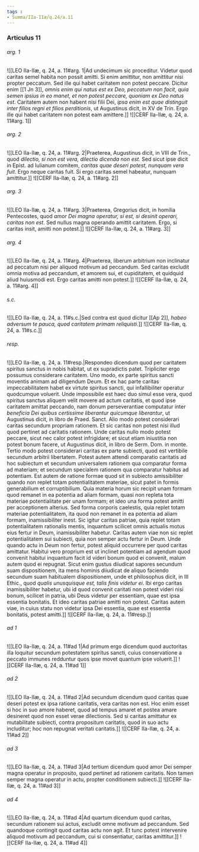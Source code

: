 ```yaml
---
tags : 
- Summa/IIa-IIæ/q.24/a.11
---
```


### Articulus 11

###### arg. 1
![[LEO IIa-IIæ, q. 24, a. 11#arg. 1|Ad undecimum sic proceditur. Videtur quod caritas semel habita non possit amitti. Si enim amittitur, non amittitur nisi propter peccatum. Sed ille qui habet caritatem non potest peccare. Dicitur enim [[1 Jn 3]], *omnis enim qui natus est ex Deo, peccatum non facit, quia semen ipsius in eo manet, et non potest peccare, quoniam ex Deo natus est*. Caritatem autem non habent nisi filii Dei, *ipsa enim est quae distinguit inter filios regni et filios perditionis*, ut Augustinus dicit, in XV de Trin. Ergo ille qui habet caritatem non potest eam amittere.]]
![[CERF IIa-IIæ, q. 24, a. 11#arg. 1]]

###### arg. 2
![[LEO IIa-IIæ, q. 24, a. 11#arg. 2|Praeterea, Augustinus dicit, in VIII de Trin., quod *dilectio, si non est vera, dilectio dicenda non est*. Sed sicut ipse dicit in Epist. ad Iulianum comitem, *caritas quae deseri potest, nunquam vera fuit*. Ergo neque caritas fuit. Si ergo caritas semel habeatur, nunquam amittitur.]]
![[CERF IIa-IIæ, q. 24, a. 11#arg. 2]]

###### arg. 3
![[LEO IIa-IIæ, q. 24, a. 11#arg. 3|Praeterea, Gregorius dicit, in homilia Pentecostes, quod *amor Dei magna operatur, si est, si desinit operari, caritas non est*. Sed nullus magna operando amittit caritatem. Ergo, si caritas insit, amitti non potest.]]
![[CERF IIa-IIæ, q. 24, a. 11#arg. 3]]

###### arg. 4
![[LEO IIa-IIæ, q. 24, a. 11#arg. 4|Praeterea, liberum arbitrium non inclinatur ad peccatum nisi per aliquod motivum ad peccandum. Sed caritas excludit omnia motiva ad peccandum, et amorem sui, et cupiditatem, et quidquid aliud huiusmodi est. Ergo caritas amitti non potest.]]
![[CERF IIa-IIæ, q. 24, a. 11#arg. 4]]

###### s.c.
![[LEO IIa-IIæ, q. 24, a. 11#s.c.|Sed contra est quod dicitur [[Ap 2]], *habeo adversum te pauca, quod caritatem primam reliquisti*.]]
![[CERF IIa-IIæ, q. 24, a. 11#s.c.]]

###### resp.
![[LEO IIa-IIæ, q. 24, a. 11#resp.|Respondeo dicendum quod per caritatem spiritus sanctus in nobis habitat, ut ex supradictis patet. Tripliciter ergo possumus considerare caritatem. Uno modo, ex parte spiritus sancti moventis animam ad diligendum Deum. Et ex hac parte caritas impeccabilitatem habet ex virtute spiritus sancti, qui infallibiliter operatur quodcumque voluerit. Unde impossibile est haec duo simul esse vera, quod spiritus sanctus aliquem velit movere ad actum caritatis, et quod ipse caritatem amittat peccando, nam donum perseverantiae computatur inter *beneficia Dei quibus certissime liberantur quicumque liberantur*, ut Augustinus dicit, in libro de Praed. Sanct. Alio modo potest considerari caritas secundum propriam rationem. Et sic caritas non potest nisi illud quod pertinet ad caritatis rationem. Unde caritas nullo modo potest peccare, sicut nec calor potest infrigidare; et sicut etiam iniustitia non potest bonum facere, ut Augustinus dicit, in libro de Serm. Dom. in monte. Tertio modo potest considerari caritas ex parte subiecti, quod est vertibile secundum arbitrii libertatem. Potest autem attendi comparatio caritatis ad hoc subiectum et secundum universalem rationem qua comparatur forma ad materiam; et secundum specialem rationem qua comparatur habitus ad potentiam. Est autem de ratione formae quod sit in subiecto amissibiliter quando non replet totam potentialitatem materiae, sicut patet in formis generabilium et corruptibilium. Quia materia horum sic recipit unam formam quod remanet in ea potentia ad aliam formam, quasi non repleta tota materiae potentialitate per unam formam; et ideo una forma potest amitti per acceptionem alterius. Sed forma corporis caelestis, quia replet totam materiae potentialitatem, ita quod non remanet in ea potentia ad aliam formam, inamissibiliter inest. Sic igitur caritas patriae, quia replet totam potentialitatem rationalis mentis, inquantum scilicet omnis actualis motus eius fertur in Deum, inamissibiliter habetur. Caritas autem viae non sic replet potentialitatem sui subiecti, quia non semper actu fertur in Deum. Unde quando actu in Deum non fertur, potest aliquid occurrere per quod caritas amittatur. Habitui vero proprium est ut inclinet potentiam ad agendum quod convenit habitui inquantum facit id videri bonum quod ei convenit, malum autem quod ei repugnat. Sicut enim gustus diiudicat sapores secundum suam dispositionem, ita mens hominis diiudicat de aliquo faciendo secundum suam habitualem dispositionem, unde et philosophus dicit, in III Ethic., quod *qualis unusquisque est, talis finis videtur ei*. Ibi ergo caritas inamissibiliter habetur, ubi id quod convenit caritati non potest videri nisi bonum, scilicet in patria, ubi Deus videtur per essentiam, quae est ipsa essentia bonitatis. Et ideo caritas patriae amitti non potest. Caritas autem viae, in cuius statu non videtur ipsa Dei essentia, quae est essentia bonitatis, potest amitti.]]
![[CERF IIa-IIæ, q. 24, a. 11#resp.]]

###### ad 1
![[LEO IIa-IIæ, q. 24, a. 11#ad 1|Ad primum ergo dicendum quod auctoritas illa loquitur secundum potestatem spiritus sancti, cuius conservatione a peccato immunes redduntur quos ipse movet quantum ipse voluerit.]]
![[CERF IIa-IIæ, q. 24, a. 11#ad 1]]

###### ad 2
![[LEO IIa-IIæ, q. 24, a. 11#ad 2|Ad secundum dicendum quod caritas quae deseri potest ex ipsa ratione caritatis, vera caritas non est. Hoc enim esset si hoc in suo amore haberet, quod ad tempus amaret et postea amare desineret quod non esset verae dilectionis. Sed si caritas amittatur ex mutabilitate subiecti, contra propositum caritatis, quod in suo actu includitur; hoc non repugnat veritati caritatis.]]
![[CERF IIa-IIæ, q. 24, a. 11#ad 2]]

###### ad 3
![[LEO IIa-IIæ, q. 24, a. 11#ad 3|Ad tertium dicendum quod amor Dei semper magna operatur in proposito, quod pertinet ad rationem caritatis. Non tamen semper magna operatur in actu, propter conditionem subiecti.]]
![[CERF IIa-IIæ, q. 24, a. 11#ad 3]]

###### ad 4
![[LEO IIa-IIæ, q. 24, a. 11#ad 4|Ad quartum dicendum quod caritas, secundum rationem sui actus, excludit omne motivum ad peccandum. Sed quandoque contingit quod caritas actu non agit. Et tunc potest intervenire aliquod motivum ad peccandum, cui si consentiatur, caritas amittitur.]]
![[CERF IIa-IIæ, q. 24, a. 11#ad 4]]

